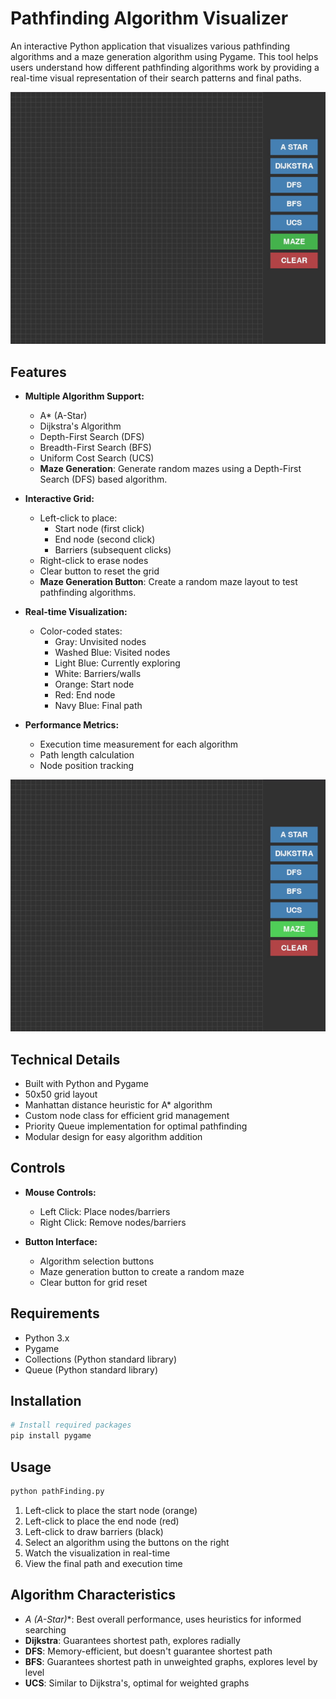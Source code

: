 # Pathfinding Algorithm Visualizer

An interactive Python application that visualizes various pathfinding algorithms and a maze generation algorithm using Pygame. This tool helps users understand how different pathfinding algorithms work by providing a real-time visual representation of their search patterns and final paths.

![Algorithm Example](assets/gifalgo.gif)

## Features

- **Multiple Algorithm Support:**
  - A* (A-Star)
  - Dijkstra's Algorithm
  - Depth-First Search (DFS)
  - Breadth-First Search (BFS)
  - Uniform Cost Search (UCS)
  - **Maze Generation**: Generate random mazes using a Depth-First Search (DFS) based algorithm.

- **Interactive Grid:**
  - Left-click to place:
    - Start node (first click)
    - End node (second click)
    - Barriers (subsequent clicks)
  - Right-click to erase nodes
  - Clear button to reset the grid
  - **Maze Generation Button**: Create a random maze layout to test pathfinding algorithms.

- **Real-time Visualization:**
  - Color-coded states:
    - Gray: Unvisited nodes
    - Washed Blue: Visited nodes
    - Light Blue: Currently exploring
    - White: Barriers/walls
    - Orange: Start node
    - Red: End node
    - Navy Blue: Final path

- **Performance Metrics:**
  - Execution time measurement for each algorithm
  - Path length calculation
  - Node position tracking

 ![Maze](assets/maze.gif)

## Technical Details

- Built with Python and Pygame
- 50x50 grid layout
- Manhattan distance heuristic for A* algorithm
- Custom node class for efficient grid management
- Priority Queue implementation for optimal pathfinding
- Modular design for easy algorithm addition

## Controls

- **Mouse Controls:**
  - Left Click: Place nodes/barriers
  - Right Click: Remove nodes/barriers
  
- **Button Interface:**
  - Algorithm selection buttons
  - Maze generation button to create a random maze
  - Clear button for grid reset

## Requirements

- Python 3.x
- Pygame
- Collections (Python standard library)
- Queue (Python standard library)

## Installation

```bash
# Install required packages
pip install pygame
```

## Usage

```bash
python pathFinding.py
```

1. Left-click to place the start node (orange)
2. Left-click to place the end node (red)
3. Left-click to draw barriers (black)
4. Select an algorithm using the buttons on the right
5. Watch the visualization in real-time
6. View the final path and execution time

## Algorithm Characteristics

- **A* (A-Star)**: Best overall performance, uses heuristics for informed searching
- **Dijkstra**: Guarantees shortest path, explores radially
- **DFS**: Memory-efficient, but doesn't guarantee shortest path
- **BFS**: Guarantees shortest path in unweighted graphs, explores level by level
- **UCS**: Similar to Dijkstra's, optimal for weighted graphs
